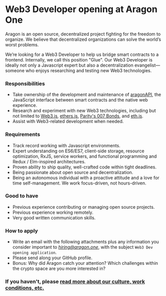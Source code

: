 # Web3 Developer opening at Aragon One

Aragon is an open source, decentralized project fighting for the freedom to organize. We believe that decentralized organizations can solve the world’s worst problems.

We’re looking for a Web3 Developer to help us bridge smart contracts to a frontend. Internally, we call this position "Glue". Our Web3 Developer is ideally not only a Javascript expert but also a decentralization evangelist—someone who enjoys researching and testing new Web3 technologies.

### Responsibilities

- Take ownership of the development and maintenance of [aragonAPI](https://github.com/aragon/aragon.js), the JavaScript interface between smart contracts and the native web experience.
- Research and experiment with new Web3 technologies, including but not limited to [Web3.js](https://github.com/ethereum/web3.js/), [ethers.js](https://github.com/ethers-io/ethers.js/), [Parity's 007 Bonds](https://github.com/paritytech/oo7-parity), and [eth.js](https://github.com/ethjs/ethjs).
- Assist with Web3-related development when needed.

### Requirements

- Track record working with Javascript environments.
- Expert understanding on ES6/ES7, client-side storage, resource optimization, RxJS, service workers, and functional programming and Redux / Elm-inspired architectures.
- Proven ability to ship quality, well-crafted code within tight deadlines.
- Being passionate about open source and decentralization.
- Being an autonomous individual with a proactive attitude and a love for time self-management. We work focus-driven, not hours-driven.

### Good to have

- Previous experience contributing or managing open source projects.
- Previous experience working remotely.
- Very good written communication skills.

### How to apply

- Write an email with the following attachments plus any information you consider important to *hiring@aragon.one*, with the subject `Web3 Dev opening application`.
- Please send along your GitHub profile.
- Bonus: Why did Aragon catch your attention? Which challenges within the crypto space are you more interested in?

### If you haven't, please [read more about our culture, work conditions, etc.](../index.md)
